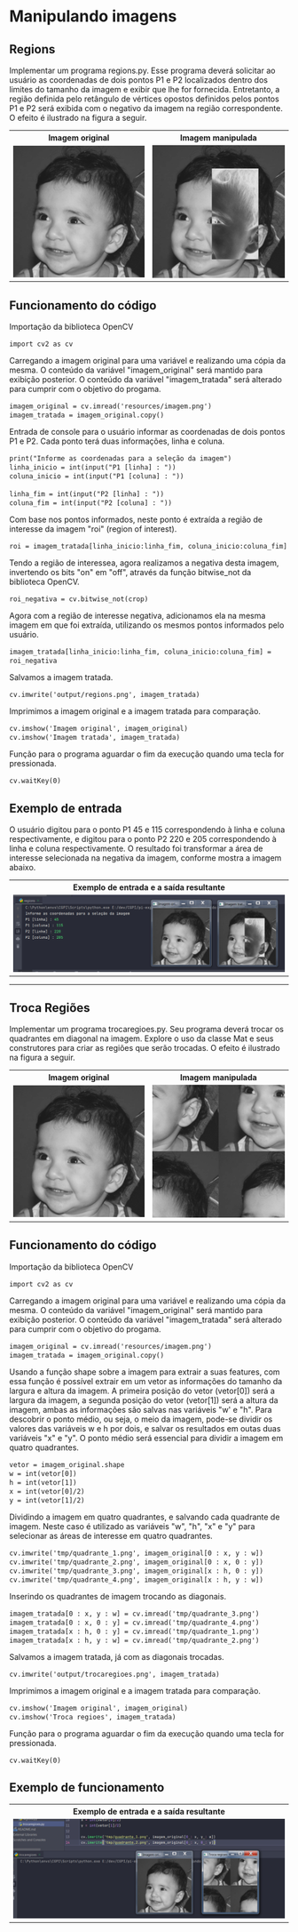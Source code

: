 # Manipulando imagens

## Regions
Implementar um programa regions.py. Esse programa deverá solicitar ao usuário as coordenadas de dois pontos P1 e P2 localizados dentro dos limites do tamanho da imagem e exibir que lhe for fornecida. Entretanto, a região definida pelo retângulo de vértices opostos definidos pelos pontos P1 e P2 será exibida com o negativo da imagem na região correspondente. O efeito é ilustrado na figura a seguir.

<table>
    <tr>
        <th align="Center">Imagem original</th>
        <th align="Center">Imagem manipulada</th>
    </tr> 
    <tr>
        <td>
            <img title="Original" src="resources/imagem.png"/>
        </td>
        <td>
            <img title="Manipulada" src="output/regions.png"/>
        </td>
    </tr>
</table>

## Funcionamento do código

Importação da biblioteca OpenCV
```
import cv2 as cv
```

Carregando a imagem original para uma variável e realizando uma cópia da mesma.
O conteúdo da variável "imagem_original" será mantido para exibição posterior.
O conteúdo da variável "imagem_tratada" será alterado para cumprir com o objetivo do progama.

```
imagem_original = cv.imread('resources/imagem.png')
imagem_tratada = imagem_original.copy()
```

Entrada de console para o usuário informar as coordenadas de dois pontos P1 e P2.
Cada ponto terá duas informações, linha e coluna.
```
print("Informe as coordenadas para a seleção da imagem")
linha_inicio = int(input("P1 [linha] : "))
coluna_inicio = int(input("P1 [coluna] : "))

linha_fim = int(input("P2 [linha] : "))
coluna_fim = int(input("P2 [coluna] : "))
```

Com base nos pontos informados, neste ponto é extraída a região de interesse da imagem "roi" (region of interest).
```
roi = imagem_tratada[linha_inicio:linha_fim, coluna_inicio:coluna_fim]
```

Tendo a região de interessea,  agora realizamos a negativa desta imagem, invertendo os bits "on" em "off", através da função bitwise_not da biblioteca OpenCV.
```
roi_negativa = cv.bitwise_not(crop)
```

Agora com a região de interesse negativa, adicionamos ela na mesma imagem em que foi extraída, utilizando os mesmos pontos informados pelo usuário.
```
imagem_tratada[linha_inicio:linha_fim, coluna_inicio:coluna_fim] = roi_negativa
```

Salvamos a imagem tratada.
```
cv.imwrite('output/regions.png', imagem_tratada)
```

Imprimimos a imagem original e a imagem tratada para comparação.
```
cv.imshow('Imagem original', imagem_original)
cv.imshow('Imagem tratada', imagem_tratada)
```

Função para o programa aguardar o fim da execução quando uma tecla for pressionada.
```
cv.waitKey(0)
```

## Exemplo de entrada
O usuário digitou para o ponto P1 45 e 115 correspondendo à linha e coluna respectivamente, e digitou para o ponto P2 220 e 205 correspondendo à linha e coluna respectivamente.
O resultado foi transformar a área de interesse selecionada na negativa da imagem, conforme mostra a imagem abaixo.

<table>
    <tr>
        <th align="Center">Exemplo de entrada e a saída resultante</th>
    </tr> 
    <tr>
        <td>
            <img title="Exemplo" src="tmp/exemplo_regions.png"/>
        </td>
    </tr>
</table>


-------------------------------------------------------------------------------------------------------------------------------------------------------------

## Troca Regiões
Implementar um programa trocaregioes.py. Seu programa deverá trocar os quadrantes em diagonal na imagem. Explore o uso da classe Mat e seus construtores para criar as regiões que serão trocadas. O efeito é ilustrado na figura a seguir.

<table>
    <tr>
        <th align="Center">Imagem original</th>
        <th align="Center">Imagem manipulada</th>
    </tr> 
    <tr>
        <td>
            <img title="Original" src="resources/imagem.png"/>
        </td>
        <td>
            <img title="Manipulada" src="output/trocaregioes.png"/>
        </td>
    </tr>
</table>

## Funcionamento do código

Importação da biblioteca OpenCV
```
import cv2 as cv
```

Carregando a imagem original para uma variável e realizando uma cópia da mesma.
O conteúdo da variável "imagem_original" será mantido para exibição posterior.
O conteúdo da variável "imagem_tratada" será alterado para cumprir com o objetivo do progama.
```
imagem_original = cv.imread('resources/imagem.png')
imagem_tratada = imagem_original.copy()
```

Usando a função shape sobre a imagem para extrair a suas features, com essa função é possível extrair em um vetor as informações do tamanho da largura e altura da imagem.
A primeira posição do vetor (vetor[0]) será a largura da imagem, a segunda posição do vetor (vetor[1]) será a altura da imagem, ambas as informações são salvas nas variáveis "w' e "h".
Para descobrir o ponto médio, ou seja, o meio da imagem, pode-se dividir os valores das variáveis w e h por dois, e salvar os resultados em outas duas variáveis "x" e "y".
O ponto médio será essencial para dividir a imagem em quatro quadrantes.
```
vetor = imagem_original.shape
w = int(vetor[0])
h = int(vetor[1])
x = int(vetor[0]/2)
y = int(vetor[1]/2)
```

Dividindo a imagem em quatro quadrantes, e salvando cada quadrante de imagem. Neste caso é utilizado as variáveis "w", "h", "x" e "y" para selecionar as áreas de interesse em quatro quadrantes.
```
cv.imwrite('tmp/quadrante_1.png', imagem_original[0 : x, y : w])
cv.imwrite('tmp/quadrante_2.png', imagem_original[0 : x, 0 : y])
cv.imwrite('tmp/quadrante_3.png', imagem_original[x : h, 0 : y])
cv.imwrite('tmp/quadrante_4.png', imagem_original[x : h, y : w])
```

Inserindo os quadrantes de imagem trocando as diagonais.
```
imagem_tratada[0 : x, y : w] = cv.imread('tmp/quadrante_3.png')
imagem_tratada[0 : x, 0 : y] = cv.imread('tmp/quadrante_4.png')
imagem_tratada[x : h, 0 : y] = cv.imread('tmp/quadrante_1.png')
imagem_tratada[x : h, y : w] = cv.imread('tmp/quadrante_2.png')
```

Salvamos a imagem tratada, já com as diagonais trocadas.
```
cv.imwrite('output/trocaregioes.png', imagem_tratada)
```

Imprimimos a imagem original e a imagem tratada para comparação.
```
cv.imshow('Imagem original', imagem_original)
cv.imshow('Troca regioes', imagem_tratada)
```

Função para o programa aguardar o fim da execução quando uma tecla for pressionada.
```
cv.waitKey(0)
```

## Exemplo de funcionamento

<table>
    <tr>
        <th align="Center">Exemplo de entrada e a saída resultante</th>
    </tr> 
    <tr>
        <td>
            <img title="Exemplo" src="tmp/exemplo_trocaregioes.png"/>
        </td>
    </tr>
</table>
